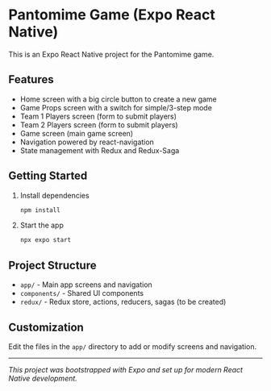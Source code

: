 # Pantomime Game (Expo React Native)

This is an Expo React Native project for the Pantomime game.

## Features
- Home screen with a big circle button to create a new game
- Game Props screen with a switch for simple/3-step mode
- Team 1 Players screen (form to submit players)
- Team 2 Players screen (form to submit players)
- Game screen (main game screen)
- Navigation powered by react-navigation
- State management with Redux and Redux-Saga

## Getting Started

1. Install dependencies
   ```bash
   npm install
   ```
2. Start the app
   ```bash
   npx expo start
   ```

## Project Structure
- `app/` - Main app screens and navigation
- `components/` - Shared UI components
- `redux/` - Redux store, actions, reducers, sagas (to be created)

## Customization
Edit the files in the `app/` directory to add or modify screens and navigation.

---

_This project was bootstrapped with Expo and set up for modern React Native development._
